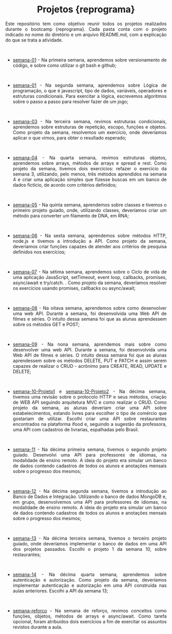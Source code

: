 # <div align = "center"> Projetos {reprograma}


<div align = "justify"> 

Este repositório tem como objetivo reunir todos os projetos realizados durante o bootcamp {reprograma}. Cada pasta conta com o projeto indicado no nome do diretório e um arquivo README.md, com a explicação do que se trata a atividade. 

<br>

- [semana-01](https://github.com/BrunaCelestino/projetos-reprograma/tree/master/semana-01) - Na primeira semana, aprendemos sobre versionamento de código, e sobre como utilizar o git bash e github;

<br>

- [semana-01](https://github.com/BrunaCelestino/projetos-reprograma/tree/master/semana-02) - Na segunda semana, aprendemos sobre Lógica de programação, o que é javascript, tipo de dados, variáveis, operadores e estruturas condicionais. Para exercitar a lógica, escrevemos algoritmos sobre o passo a passo para resolver fazer de um jogo;

<br>

- [semana-03](https://github.com/BrunaCelestino/projetos-reprograma/tree/master/semana-03) - Na terceira semana, revimos estruturas condicionais, aprendemos sobre estruturas de repetição, escopo, funções e objetos. Como projeto da semana, resolvemos um exercício, onde deveríamos aplicar o que vimos, para obter o resultado esperado;

<br>

- [semana-04](https://github.com/BrunaCelestino/projetos-reprograma/tree/master/semana-04) - Na quarta semana, revimos estruturas objetos, aprendemos sobre arrays, métodos de arrays e spread e rest. Como projeto da semana, tivemos dois exercícios: refazer o exercício da semana 3, utilizando, pelo menos, três métodos aprendidos na semana 4 e criar uma aplicação simples que fizesse buscas em um banco de dados fictício, de acordo com critérios definidos;

<br>

- [semana-05](https://github.com/BrunaCelestino/projetos-reprograma/tree/master/semana-05) - Na quinta semana, aprendemos sobre classes e tivemos o primeiro projeto guiado, onde, utilizando classes, deveríamos criar um método para converter um filamento de DNA, em RNA;


<br>

- [semana-06](https://github.com/BrunaCelestino/projetos-reprograma/tree/master/semana-06) - Na sexta semana, aprendemos sobre métodos HTTP, node.js e tivemos a introdução a API. Como projeto da semana, deveríamos criar funções capazes de atender aos critérios de pesquisa definidos nos exercícios;


<br>

- [semana-07](https://github.com/BrunaCelestino/projetos-reprograma/tree/master/semana-07) - Na sétima semana, aprendemos sobre o Ciclo de vida de uma aplicação JavaScript, setTimeout, event loop, callbacks, promises, async/await e try/catch. . Como projeto da semana, deveríamos resolver os exercícios usando promises, callbacks ou async/await;


<br>

- [semana-08](https://github.com/BrunaCelestino/projetos-reprograma/tree/master/semana-08) - Na oitava semana, aprendemos sobre como desenvolver uma web API. Durante a semana, foi desenvolvida uma Web API de filmes e séries. O intuito dessa semana foi que as alunas aprendessem sobre os métodos GET e POST;


<br>

- [semana-09](https://github.com/BrunaCelestino/projetos-reprograma/tree/master/semana-09) - Na nona semana, aprendemos mais sobre como desenvolver uma web API. Durante a semana, foi desenvolvida uma Web API de filmes e séries. O intuito dessa semana foi que as alunas aprendessem sobre os métodos DELETE, PUT e PATCH e assim serem capazes de realizar o CRUD - acrônimo para CREATE, READ, UPDATE e DELETE;


<br>


- [semana-10-Projeto1](https://github.com/BrunaCelestino/projetos-reprograma/tree/master/semana-10-Projeto1) e [semana-10-Projeto2](https://github.com/BrunaCelestino/projetos-reprograma/tree/master/semana-10-Projeto2) - Na décima semana, tivemos uma revisão sobre o protocolo HTTP e seus métodos, criação de WEB API seguindo arquitetura MVC e como realizar o CRUD. Como projeto da semana, as alunas deveriam criar uma API sobre estabelecimentos, estando livres para escolher o tipo de comércio que gostariam de utilizar. Escolhi criar uma API sobre restaurantes encontrados na plataforma ifood e, seguindo a sugestão da professora, uma API com cadastros de livrarias, espalhadas pelo Brasil.

<br>

- [semana-11](https://github.com/BrunaCelestino/projetos-reprograma/tree/master/semana-11) - Na décima primeira semana, tivemos o segundo projeto guiado. Desenvolvi uma API para professores de idiomas, na modalidade de ensino remoto. A ideia do projeto era simular um banco de dados contendo cadastros de todos os alunos e anotações mensais sobre o progresso dos mesmos;

<br>

- [semana-12](https://github.com/BrunaCelestino/projetos-reprograma/tree/master/semana-12) - Na décima segunda semana, tivemos a introdução ao Banco de Dados e Integração. Utilizando o banco de dados MongoDB e, em grupo, desenvolvemos uma API para professores de idiomas, na modalidade de ensino remoto. A ideia do projeto era simular um banco de dados contendo cadastros de todos os alunos e anotações mensais sobre o progresso dos mesmos;

<br>

- [semana-13](https://github.com/BrunaCelestino/projetos-reprograma/tree/master/semana-13) - Na décima terceira semana, tivemos o terceiro projeto guiado, onde deveríamos implementar o banco de dados em uma API dos projetos passados. Escolhi o projeto 1 da semana 10, sobre restaurantes;

<br>

- [semana-14](https://github.com/BrunaCelestino/projetos-reprograma/tree/master/semana-14) - Na décima quarta semana, aprendemos sobre autenticação e autorização. Como projeto da semana, deveríamos implementar autenticação e autorização em uma API construída nas aulas anteriores. Escolhi a API da semana 13;

<br>

- [semana-reforco](https://github.com/BrunaCelestino/projetos-reprograma/tree/master/semana-reforco) - Na semana de reforço, revimos conceitos como funções, objetos, métodos de arrays e async/await. Como tarefa opcional, foram atribuidos dois exercícios a fim de exercitar os assuntos revistos durante a aula.

</div>